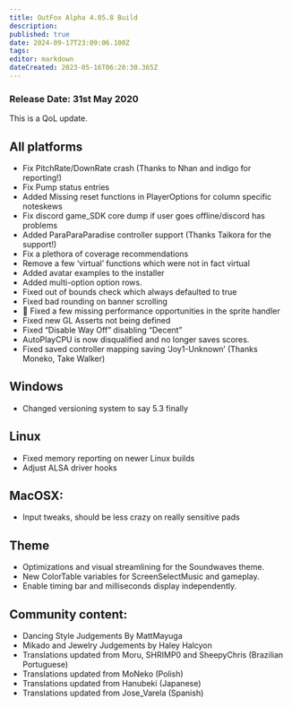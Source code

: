 ```yaml
---
title: OutFox Alpha 4.05.8 Build
description: 
published: true
date: 2024-09-17T23:09:06.100Z
tags: 
editor: markdown
dateCreated: 2023-05-16T06:20:30.365Z
---
```


### Release Date: 31st May 2020

This is a QoL update.

All platforms
-------------

*   Fix PitchRate/DownRate crash (Thanks to Nhan and indigo for reporting!)
*   Fix Pump status entries
*   Added Missing reset functions in PlayerOptions for column specific noteskews
*   Fix discord game\_SDK core dump if user goes offline/discord has problems
*   Added ParaParaParadise controller support (Thanks Taikora for the support!)
*   Fix a plethora of coverage recommendations
*   Remove a few ‘virtual’ functions which were not in fact virtual
*   Added avatar examples to the installer
*   Added multi-option option rows.
*   Fixed out of bounds check which always defaulted to true
*   Fixed bad rounding on banner scrolling
*   🐲 Fixed a few missing performance opportunities in the sprite handler
*   Fixed new GL Asserts not being defined
*   Fixed “Disable Way Off” disabling “Decent”
*   AutoPlayCPU is now disqualified and no longer saves scores.
*   Fixed saved controller mapping saving ‘Joy1-Unknown’ (Thanks Moneko, Take Walker)

Windows
-------

*   Changed versioning system to say 5.3 finally

Linux
-----

*   Fixed memory reporting on newer Linux builds
*   Adjust ALSA driver hooks

MacOSX:
-------

*   Input tweaks, should be less crazy on really sensitive pads

Theme
-----

*   Optimizations and visual streamlining for the Soundwaves theme.
*   New ColorTable variables for ScreenSelectMusic and gameplay.
*   Enable timing bar and milliseconds display independently.

Community content:
------------------

*   Dancing Style Judgements By MattMayuga
*   Mikado and Jewelry Judgements by Haley Halcyon
*   Translations updated from Moru, SHRIMP0 and SheepyChris (Brazilian Portuguese)
*   Translations updated from MoNeko (Polish)
*   Translations updated from Hanubeki (Japanese)
*   Translations updated from Jose\_Varela (Spanish)